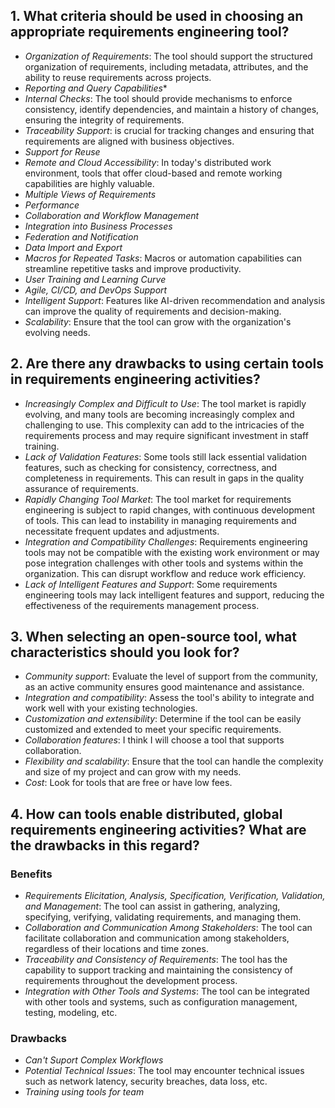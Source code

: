 ## 1. What criteria should be used in choosing an appropriate requirements engineering tool?
- *Organization of Requirements*: The tool should support the structured organization of requirements, including metadata, attributes, and the ability to reuse requirements across projects.
- *Reporting and Query Capabilities**
- *Internal Checks*: The tool should provide mechanisms to enforce consistency, identify dependencies, and maintain a history of changes, ensuring the integrity of requirements.
- *Traceability Support*: is crucial for tracking changes and ensuring that requirements are aligned with business objectives.
- *Support for Reuse*
- *Remote and Cloud Accessibility*: In today's distributed work environment, tools that offer cloud-based and remote working capabilities are highly valuable.
- *Multiple Views of Requirements*
- *Performance*
- *Collaboration and Workflow Management*
- *Integration into Business Processes*
- *Federation and Notification*
- *Data Import and Export*
- *Macros for Repeated Tasks*: Macros or automation capabilities can streamline repetitive tasks and improve productivity.
- *User Training and Learning Curve*
- *Agile, CI/CD, and DevOps Support*
- *Intelligent Support*: Features like AI-driven recommendation and analysis can improve the quality of requirements and decision-making.
- *Scalability*: Ensure that the tool can grow with the organization's evolving needs.
## 2. Are there any drawbacks to using certain tools in requirements engineering activities?
- *Increasingly Complex and Difficult to Use*: The tool market is rapidly evolving, and many tools are becoming increasingly complex and challenging to use. This complexity can add to the intricacies of the requirements process and may require significant investment in staff training.
- *Lack of Validation Features*: Some tools still lack essential validation features, such as checking for consistency, correctness, and completeness in requirements. This can result in gaps in the quality assurance of requirements.
- *Rapidly Changing Tool Market*: The tool market for requirements engineering is subject to rapid changes, with continuous development of tools. This can lead to instability in managing requirements and necessitate frequent updates and adjustments.
- *Integration and Compatibility Challenges*: Requirements engineering tools may not be compatible with the existing work environment or may pose integration challenges with other tools and systems within the organization. This can disrupt workflow and reduce work efficiency.
- *Lack of Intelligent Features and Support*: Some requirements engineering tools may lack intelligent features and support, reducing the effectiveness of the requirements management process.
## 3. When selecting an open-source tool, what characteristics should you look for?
- *Community support*: Evaluate the level of support from the community, as an active community ensures good maintenance and assistance.
- *Integration and compatibility*: Assess the tool's ability to integrate and work well with your existing technologies.
- *Customization and extensibility*: Determine if the tool can be easily customized and extended to meet your specific requirements.
- *Collaboration features*: I think I will choose a tool that supports collaboration.
- *Flexibility and scalability*: Ensure that the tool can handle the complexity and size of my project and can grow with my needs.
- *Cost*: Look for tools that are free or have low fees.
## 4. How can tools enable distributed, global requirements engineering activities? What are the drawbacks in this regard?
### Benefits
- *Requirements Elicitation, Analysis, Specification, Verification, Validation, and Management*: The tool can assist in gathering, analyzing, specifying, verifying, validating requirements, and managing them.
- *Collaboration and Communication Among Stakeholders*: The tool can facilitate collaboration and communication among stakeholders, regardless of their locations and time zones.
- *Traceability and Consistency of Requirements*: The tool has the capability to support tracking and maintaining the consistency of requirements throughout the development process.
- *Integration with Other Tools and Systems*: The tool can be integrated with other tools and systems, such as configuration management, testing, modeling, etc.
### Drawbacks
- *Can't Suport Complex Workflows*
- *Potential Technical Issues*: The tool may encounter technical issues such as network latency, security breaches, data loss, etc.
- *Training using tools for team*


